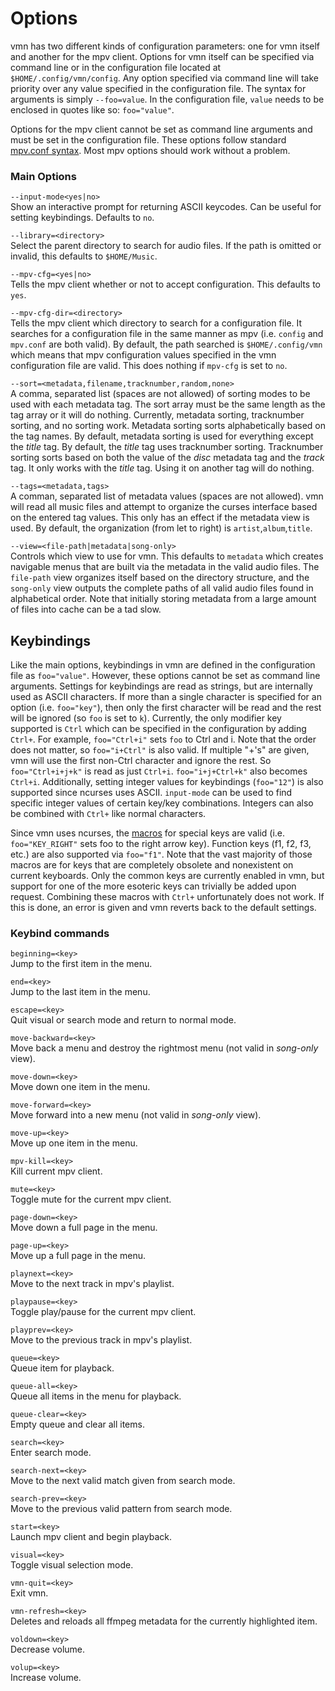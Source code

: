 # Options

vmn has two different kinds of configuration parameters: one for vmn itself and another for the mpv client. Options for vmn itself can be specified via command line or in the configuration file located at `$HOME/.config/vmn/config`. Any option specified via command line will take priority over any value specified in the configuration file. The syntax for arguments is simply `--foo=value`. In the configuration file, `value` needs to be enclosed in quotes like so: `foo="value"`. 

Options for the mpv client cannot be set as command line arguments and must be set in the configuration file. These options follow standard [mpv.conf syntax](https://github.com/mpv-player/mpv/blob/master/etc/mpv.conf). Most mpv options should work without a problem.

### Main Options

``--input-mode<yes|no>``\
   Show an interactive prompt for returning ASCII keycodes. Can be useful for setting keybindings. Defaults to `no`.

``--library=<directory>``\
   Select the parent directory to search for audio files. If the path is omitted or invalid, this defaults to `$HOME/Music`.

``--mpv-cfg=<yes|no>``\
   Tells the mpv client whether or not to accept configuration. This defaults to `yes`.

``--mpv-cfg-dir=<directory>``\
   Tells the mpv client which directory to search for a configuration file. It searches for a configuration file in the same manner as mpv (i.e. `config` and `mpv.conf` are both valid). By default, the path searched is `$HOME/.config/vmn` which means that mpv configuration values specified in the vmn configuration file are valid. This does nothing if `mpv-cfg` is set to `no`.

``--sort=<metadata,filename,tracknumber,random,none>``\
	A comma, separated list (spaces are not allowed) of sorting modes to be used with each metadata tag. The sort array must be the same length as the tag array or it will do nothing. Currently, metadata sorting, tracknumber sorting, and no sorting work. Metadata sorting sorts alphabetically based on the tag names. By default, metadata sorting is used for everything except the *title* tag. By default, the *title* tag uses tracknumber sorting. Tracknumber sorting sorts based on both the value of the *disc* metadata tag and the *track* tag. It only works with the *title* tag. Using it on another tag will do nothing.

``--tags=<metadata,tags>``\
   A comman, separated list of metadata values (spaces are not allowed). vmn will read all music files and attempt to organize the curses interface based on the entered tag values. This only has an effect if the metadata view is used. By default, the organization (from let to right) is `artist`,`album`,`title`.

``--view=<file-path|metadata|song-only>``\
   Controls which view to use for vmn. This defaults to `metadata` which creates navigable menus that are built via the metadata in the valid audio files. The `file-path` view organizes itself based on the directory structure, and the `song-only` view outputs the complete paths of all valid audio files found in alphabetical order. Note that initially storing metadata from a large amount of files into cache can be a tad slow.

## Keybindings

Like the main options, keybindings in vmn are defined in the configuration file as `foo="value"`. However, these options cannot be set as command line arguments. Settings for keybindings are read as strings, but are internally used as ASCII characters. If more than a single character is specified for an option (i.e. `foo="key"`), then only the first character will be read and the rest will be ignored (so `foo` is set to `k`). Currently, the only modifier key supported is `Ctrl` which can be specified in the configuration by adding `Ctrl+`. For example, `foo="Ctrl+i"` sets `foo` to Ctrl and i. Note that the order does not matter, so `foo="i+Ctrl"` is also valid. If multiple "+'s" are given, vmn will use the first non-Ctrl character and ignore the rest. So `foo="Ctrl+i+j+k"` is read as just `Ctrl+i`. `foo="i+j+Ctrl+k"` also becomes `Ctrl+i`. Additionally, setting integer values for keybindings (`foo="12"`) is also supported since ncurses uses ASCII. ``input-mode`` can be used to find specific integer values of certain key/key combinations. Integers can also be combined with `Ctrl+` like normal characters. 


 Since vmn uses ncurses, the [macros](https://www.gnu.org/software/guile-ncurses/manual/html_node/Getting-characters-from-the-keyboard.html) for special keys are valid (i.e. `foo="KEY_RIGHT"` sets foo to the right arrow key). Function keys (f1, f2, f3, etc.) are also supported via `foo="f1"`. Note that the vast majority of those macros are for keys that are completely obsolete and nonexistent on current keyboards. Only the common keys are currently enabled in vmn, but support for one of the more esoteric keys can trivially be added upon request. Combining these macros with `Ctrl+` unfortunately does not work. If this is done, an error is given and vmn reverts back to the default settings. 
 ### Keybind commands

``beginning=<key>``\
  Jump to the first item in the menu.

``end=<key>``\
  Jump to the last item in the menu.

``escape=<key>``\
  Quit visual or search mode and return to normal mode.

``move-backward=<key>``\
  Move back a menu and destroy the rightmost menu (not valid in *song-only* view).

``move-down=<key>``\
  Move down one item in the menu.

``move-forward=<key>``\
  Move forward into a new menu (not valid in *song-only* view).

``move-up=<key>``\
  Move up one item in the menu.

``mpv-kill=<key>``\
  Kill current mpv client.

``mute=<key>``\
  Toggle mute for the current mpv client.

``page-down=<key>``\
  Move down a full page in the menu.

``page-up=<key>``\
  Move up a full page in the menu.

``playnext=<key>``\
  Move to the next track in mpv's playlist.

``playpause=<key>``\
  Toggle play/pause for the current mpv client.

``playprev=<key>``\
  Move to the previous track in mpv's playlist.

``queue=<key>``\
  Queue item for playback.

``queue-all=<key>``\
  Queue all items in the menu for playback.

``queue-clear=<key>``\
  Empty queue and clear all items.

``search=<key>``\
  Enter search mode.

``search-next=<key>``\
  Move to the next valid match given from search mode.

``search-prev=<key>``\
  Move to the previous valid pattern from search mode.

``start=<key>``\
  Launch mpv client and begin playback.

``visual=<key>``\
  Toggle visual selection mode.

``vmn-quit=<key>``\
  Exit vmn.

``vmn-refresh=<key>``\
  Deletes and reloads all ffmpeg metadata for the currently highlighted item.

``voldown=<key>``\
  Decrease volume.

``volup=<key>``\
  Increase volume.
